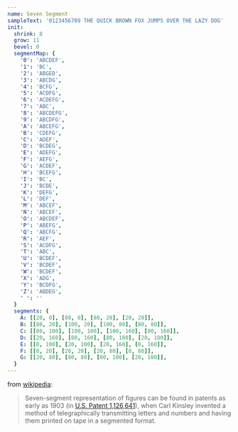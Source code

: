 ```yaml
---
name: Seven Segment
sampleText: '0123456789 THE QUICK BROWN FOX JUMPS OVER THE LAZY DOG'
init:
  shrink: 8
  grow: 11
  bevel: 0
  segmentMap: {
    '0': 'ABCDEF',
    '1': 'BC',
    '2': 'ABGED',
    '3': 'ABCDG',
    '4': 'BCFG',
    '5': 'ACDFG',
    '6': 'ACDEFG',
    '7': 'ABC',
    '8': 'ABCDEFG',
    '9': 'ABCDFG',
    'A': 'ABCEFG',
    'B': 'CDEFG',
    'C': 'ADEF',
    'D': 'BCDEG',
    'E': 'ADEFG',
    'F': 'AEFG',
    'G': 'ACDEF',
    'H': 'BCEFG',
    'I': 'BC',
    'J': 'BCDE',
    'K': 'DEFG',
    'L': 'DEF',
    'M': 'ABCEF',
    'N': 'ABCEF',
    'O': 'ABCDEF',
    'P': 'ABEFG',
    'Q': 'ABCFG',
    'R': 'AEF',
    'S': 'ACDFG',
    'T': 'ABC',
    'U': 'BCDEF',
    'V': 'BCDEF',
    'W': 'BCDEF',
    'X': 'ADG',
    'Y': 'BCDFG',
    'Z': 'ABDEG',
    ' ': ''
  }
  segments: {
    A: [[20, 0], [80, 0], [80, 20], [20, 20]],
    B: [[80, 20], [100, 20], [100, 80], [80, 80]],
    C: [[80, 100], [100, 100], [100, 160], [80, 160]],
    D: [[20, 160], [80, 160], [80, 180], [20, 180]],
    E: [[0, 100], [20, 100], [20, 160], [0, 160]],
    F: [[0, 20], [20, 20], [20, 80], [0, 80]],
    G: [[20, 80], [80, 80], [80, 100], [20, 100]],
  }
---
```

from [wikipedia](https://en.wikipedia.org/wiki/Seven-segment_display):

> Seven-segment representation of figures can be found in patents as early as 1903
> (in [U.S. Patent 1,126,641](https://patents.google.com/patent/US1126641)),
> when Carl Kinsley invented a method of telegraphically transmitting letters
> and numbers and having them printed on tape in a segmented format. 